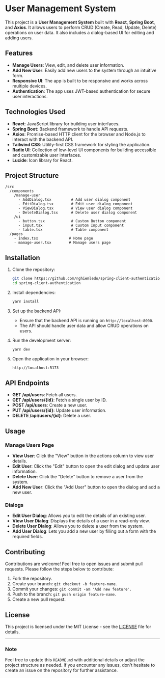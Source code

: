 
# User Management System

This project is a **User Management System** built with **React**, **Spring Boot**, and **Axios**. It allows users to perform CRUD (Create, Read, Update, Delete) operations on user data. It also includes a dialog-based UI for editing and adding users.

## Features

- **Manage Users**: View, edit, and delete user information.
- **Add New User**: Easily add new users to the system through an intuitive form.
- **Responsive UI**: The app is built to be responsive and works across multiple devices.
- **Authentication**: The app uses JWT-based authentication for secure user interactions.

## Technologies Used

- **React**: JavaScript library for building user interfaces.
- **Spring Boot**:  Backend framework to handle API requests.
- **Axios**: Promise-based HTTP client for the browser and Node.js to interact with the backend API.
- **Tailwind CSS**: Utility-first CSS framework for styling the application.
- **Radix UI**: Collection of low-level UI components for building accessible and customizable user interfaces.
- **Lucide**: Icon library for React.

## Project Structure

```
/src
  /components
    /manage-user
      - AddDialog.tsx         # Add user dialog component
      - EditDialog.tsx        # Edit user dialog component
      - ViewDialog.tsx        # View user dialog component
      - DeleteDialog.tsx      # Delete user dialog component
    /ui
      - button.tsx            # Custom Button component
      - input.tsx             # Custom Input component
      - table.tsx             # Table component
  /pages
    - index.tsx              # Home page
    - manage-user.tsx        # Manage users page
```

## Installation

1. Clone the repository:

   ```bash
   git clone https://github.com/nghiemledo/spring-client-authentication.git
   cd spring-client-authentication
   ```

2. Install dependencies:

   ```bash
   yarn install
   ```

3. Set up the backend API:

   - Ensure that the backend API is running on `http://localhost:8000`.
   - The API should handle user data and allow CRUD operations on users.

4. Run the development server:

   ```bash
   yarn dev
   ```

5. Open the application in your browser:

   ```bash
   http://localhost:5173
   ```

## API Endpoints

- **GET /api/users**: Fetch all users.
- **GET /api/users/{id}**: Fetch a single user by ID.
- **POST /api/users**: Create a new user.
- **PUT /api/users/{id}**: Update user information.
- **DELETE /api/users/{id}**: Delete a user.

## Usage

### Manage Users Page

- **View User**: Click the "View" button in the actions column to view user details.
- **Edit User**: Click the "Edit" button to open the edit dialog and update user information.
- **Delete User**: Click the "Delete" button to remove a user from the system.
- **Add New User**: Click the "Add User" button to open the dialog and add a new user.

### Dialogs

- **Edit User Dialog**: Allows you to edit the details of an existing user.
- **View User Dialog**: Displays the details of a user in a read-only view.
- **Delete User Dialog**: Allows you to delete a user from the system.
- **Add User Dialog**: Lets you add a new user by filling out a form with the required fields.

## Contributing

Contributions are welcome! Feel free to open issues and submit pull requests. Please follow the steps below to contribute:

1. Fork the repository.
2. Create your branch: `git checkout -b feature-name`.
3. Commit your changes: `git commit -am 'Add new feature'`.
4. Push to the branch: `git push origin feature-name`.
5. Create a new pull request.

## License

This project is licensed under the MIT License - see the [LICENSE](LICENSE) file for details.

---

### Note

Feel free to update this `README.md` with additional details or adjust the project structure as needed. If you encounter any issues, don't hesitate to create an issue on the repository for further assistance.
